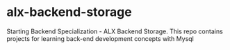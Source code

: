 # alx-backend-storage
Starting Backend Specialization - ALX Backend Storage. This repo contains projects for learning back-end development concepts with Mysql
